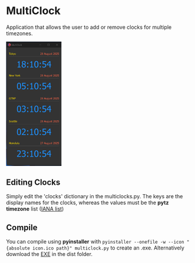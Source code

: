 # MultiClock

Application that allows the user to add or remove clocks for multiple timezones. 

<img src="screenshot.png" width="150px">

## Editing Clocks

Simply edit the 'clocks' dictionary in the multiclocks.py. The keys are the display names for the clocks, whereas the values must be the **pytz timezone** list (<a href="https://en.wikipedia.org/wiki/List_of_tz_database_time_zones" target="_blank">IANA list</a>)

## Compile

You can compile using **pyinstaller** with ```pyinstaller --onefile -w --icon "{absolute icon.ico path}" multiclock.py``` to create an .exe. Alternatively download the [EXE](/dist/) in the dist folder.
